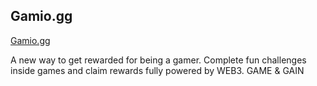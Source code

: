 ## Gamio.gg

[Gamio.gg](https://gamio.gg/)  

A new way to get rewarded for being a gamer. Complete fun challenges inside games and claim rewards fully powered by WEB3. GAME & GAIN
